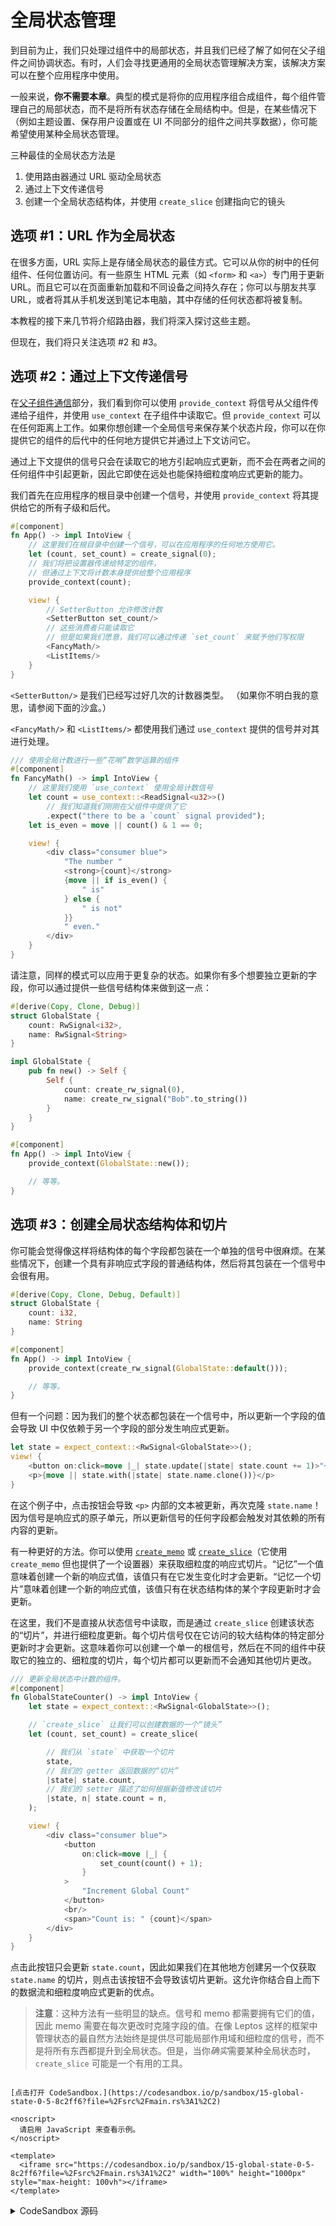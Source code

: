 # 全局状态管理

到目前为止，我们只处理过组件中的局部状态，并且我们已经了解了如何在父子组件之间协调状态。有时，人们会寻找更通用的全局状态管理解决方案，该解决方案可以在整个应用程序中使用。

一般来说，**你不需要本章**。典型的模式是将你的应用程序组合成组件，每个组件管理自己的局部状态，而不是将所有状态存储在全局结构中。但是，在某些情况下（例如主题设置、保存用户设置或在 UI 不同部分的组件之间共享数据），你可能希望使用某种全局状态管理。

三种最佳的全局状态方法是

1. 使用路由器通过 URL 驱动全局状态
2. 通过上下文传递信号
3. 创建一个全局状态结构体，并使用 `create_slice` 创建指向它的镜头

## 选项 #1：URL 作为全局状态

在很多方面，URL 实际上是存储全局状态的最佳方式。它可以从你的树中的任何组件、任何位置访问。有一些原生 HTML 元素（如 `<form>` 和 `<a>`）专门用于更新 URL。而且它可以在页面重新加载和不同设备之间持久存在；你可以与朋友共享 URL，或者将其从手机发送到笔记本电脑，其中存储的任何状态都将被复制。

本教程的接下来几节将介绍路由器，我们将深入探讨这些主题。

但现在，我们将只关注选项 #2 和 #3。

## 选项 #2：通过上下文传递信号

在[父子组件通信](view/08_parent_child.md)部分，我们看到你可以使用 `provide_context` 将信号从父组件传递给子组件，并使用 `use_context` 在子组件中读取它。但 `provide_context` 可以在任何距离上工作。如果你想创建一个全局信号来保存某个状态片段，你可以在你提供它的组件的后代中的任何地方提供它并通过上下文访问它。

通过上下文提供的信号只会在读取它的地方引起响应式更新，而不会在两者之间的任何组件中引起更新，因此它即使在远处也能保持细粒度响应式更新的能力。

我们首先在应用程序的根目录中创建一个信号，并使用 `provide_context` 将其提供给它的所有子级和后代。

```rust
#[component]
fn App() -> impl IntoView {
    // 这里我们在根目录中创建一个信号，可以在应用程序的任何地方使用它。
    let (count, set_count) = create_signal(0);
    // 我们将把设置器传递给特定的组件，
    // 但通过上下文将计数本身提供给整个应用程序
    provide_context(count);

    view! {
        // SetterButton 允许修改计数
        <SetterButton set_count/>
        // 这些消费者只能读取它
        // 但是如果我们愿意，我们可以通过传递 `set_count` 来赋予他们写权限
        <FancyMath/>
        <ListItems/>
    }
}
```

`<SetterButton/>` 是我们已经写过好几次的计数器类型。
（如果你不明白我的意思，请参阅下面的沙盒。）

`<FancyMath/>` 和 `<ListItems/>` 都使用我们通过 `use_context` 提供的信号并对其进行处理。

```rust
/// 使用全局计数进行一些“花哨”数学运算的组件
#[component]
fn FancyMath() -> impl IntoView {
    // 这里我们使用 `use_context` 使用全局计数信号
    let count = use_context::<ReadSignal<u32>>()
        // 我们知道我们刚刚在父组件中提供了它
        .expect("there to be a `count` signal provided");
    let is_even = move || count() & 1 == 0;

    view! {
        <div class="consumer blue">
            "The number "
            <strong>{count}</strong>
            {move || if is_even() {
                " is"
            } else {
                " is not"
            }}
            " even."
        </div>
    }
}
```

请注意，同样的模式可以应用于更复杂的状态。如果你有多个想要独立更新的字段，你可以通过提供一些信号结构体来做到这一点：

```rust
#[derive(Copy, Clone, Debug)]
struct GlobalState {
    count: RwSignal<i32>,
    name: RwSignal<String>
}

impl GlobalState {
    pub fn new() -> Self {
        Self {
            count: create_rw_signal(0),
            name: create_rw_signal("Bob".to_string())
        }
    }
}

#[component]
fn App() -> impl IntoView {
    provide_context(GlobalState::new());

    // 等等。
}
```

## 选项 #3：创建全局状态结构体和切片

你可能会觉得像这样将结构体的每个字段都包装在一个单独的信号中很麻烦。在某些情况下，创建一个具有非响应式字段的普通结构体，然后将其包装在一个信号中会很有用。

```rust
#[derive(Copy, Clone, Debug, Default)]
struct GlobalState {
    count: i32,
    name: String
}

#[component]
fn App() -> impl IntoView {
    provide_context(create_rw_signal(GlobalState::default()));

    // 等等。
}
```

但有一个问题：因为我们的整个状态都包装在一个信号中，所以更新一个字段的值会导致 UI 中仅依赖于另一个字段的部分发生响应式更新。

```rust
let state = expect_context::<RwSignal<GlobalState>>();
view! {
    <button on:click=move |_| state.update(|state| state.count += 1)>"+1"</button>
    <p>{move || state.with(|state| state.name.clone())}</p>
}
```

在这个例子中，点击按钮会导致 `<p>` 内部的文本被更新，再次克隆 `state.name`！因为信号是响应式的原子单元，所以更新信号的任何字段都会触发对其依赖的所有内容的更新。

有一种更好的方法。你可以使用 [`create_memo`](https://docs.rs/leptos/latest/leptos/fn.create_memo.html) 或 [`create_slice`](https://docs.rs/leptos/latest/leptos/fn.create_slice.html)（它使用 `create_memo` 但也提供了一个设置器）来获取细粒度的响应式切片。“记忆”一个值意味着创建一个新的响应式值，该值只有在它发生变化时才会更新。“记忆一个切片”意味着创建一个新的响应式值，该值只有在状态结构体的某个字段更新时才会更新。

在这里，我们不是直接从状态信号中读取，而是通过 `create_slice` 创建该状态的“切片”，并进行细粒度更新。每个切片信号仅在它访问的较大结构体的特定部分更新时才会更新。这意味着你可以创建一个单一的根信号，然后在不同的组件中获取它的独立的、细粒度的切片，每个切片都可以更新而不会通知其他切片更改。

```rust
/// 更新全局状态中计数的组件。
#[component]
fn GlobalStateCounter() -> impl IntoView {
    let state = expect_context::<RwSignal<GlobalState>>();

    // `create_slice` 让我们可以创建数据的一个“镜头”
    let (count, set_count) = create_slice(

        // 我们从 `state` 中获取一个切片
        state,
        // 我们的 getter 返回数据的“切片”
        |state| state.count,
        // 我们的 setter 描述了如何根据新值修改该切片
        |state, n| state.count = n,
    );

    view! {
        <div class="consumer blue">
            <button
                on:click=move |_| {
                    set_count(count() + 1);
                }
            >
                "Increment Global Count"
            </button>
            <br/>
            <span>"Count is: " {count}</span>
        </div>
    }
}
```

点击此按钮只会更新 `state.count`，因此如果我们在其他地方创建另一个仅获取 `state.name` 的切片，则点击该按钮不会导致该切片更新。这允许你结合自上而下的数据流和细粒度响应式更新的优点。

> **注意**：这种方法有一些明显的缺点。信号和 memo 都需要拥有它们的值，因此 memo 需要在每次更改时克隆字段的值。在像 Leptos 这样的框架中管理状态的最自然方法始终是提供尽可能局部作用域和细粒度的信号，而不是将所有东西都提升到全局状态。但是，当你*确实*需要某种全局状态时，`create_slice` 可能是一个有用的工具。

```admonish sandbox title="实时示例" collapsible=true

[点击打开 CodeSandbox.](https://codesandbox.io/p/sandbox/15-global-state-0-5-8c2ff6?file=%2Fsrc%2Fmain.rs%3A1%2C2)

<noscript>
  请启用 JavaScript 来查看示例。
</noscript>

<template>
  <iframe src="https://codesandbox.io/p/sandbox/15-global-state-0-5-8c2ff6?file=%2Fsrc%2Fmain.rs%3A1%2C2" width="100%" height="1000px" style="max-height: 100vh"></iframe>
</template>

```

<details>
<summary>CodeSandbox 源码</summary>

```rust
use leptos::*;

// 到目前为止，我们只处理过组件中的局部状态
// 我们只了解了如何在父子组件之间进行通信
// 但是还有一些更通用的方法来管理全局状态
//
// 全局状态的三种最佳方法是
// 1. 使用路由器通过 URL 驱动全局状态
// 2. 通过上下文传递信号
// 3. 创建一个全局状态结构体，并使用 `create_slice` 创建指向它的镜头
//
// 选项 #1：URL 作为全局状态
// 本教程的接下来几节将介绍路由器。
// 所以现在，我们将只关注选项 #2 和 #3。

// 选项 #2：通过上下文传递信号
//
// 在像 React 这样的虚拟 DOM 库中，使用 Context API 来管理全局
// 状态是一个坏主意：因为整个应用程序都存在于一棵树中，所以改变
// 树中高层提供的某些值会导致整个应用程序重新渲染。
//
// 在像 Leptos 这样的细粒度响应式库中，情况并非如此。
// 你可以在应用程序的根目录中创建一个信号，并使用 provide_context() 将其传递给
// 其他组件。更改它只会导致在实际使用它的特定位置重新渲染，
// 而不会导致整个应用程序重新渲染。
#[component]
fn Option2() -> impl IntoView {
    // 这里我们在根目录中创建一个信号，可以在应用程序的任何地方使用它。
    let (count, set_count) = create_signal(0);
    // 我们将把设置器传递给特定的组件，
    // 但通过上下文将计数本身提供给整个应用程序
    provide_context(count);

    view! {
        <h1>"Option 2: Passing Signals"</h1>
        // SetterButton 允许修改计数
        <SetterButton set_count/>
        // 这些消费者只能读取它
        // 但是如果我们愿意，我们可以通过传递 `set_count` 来赋予他们写权限
        <div style="display: flex">
            <FancyMath/>
            <ListItems/>
        </div>
    }
}

/// 增加我们全局计数器的按钮。
#[component]
fn SetterButton(set_count: WriteSignal<u32>) -> impl IntoView {
    view! {
        <div class="provider red">
            <button on:click=move |_| set_count.update(|count| *count += 1)>
                "Increment Global Count"
            </button>
        </div>
    }
}

/// 使用全局计数进行一些“花哨”数学运算的组件
#[component]
fn FancyMath() -> impl IntoView {
    // 这里我们使用 `use_context` 使用全局计数信号
    let count = use_context::<ReadSignal<u32>>()
        // 我们知道我们刚刚在父组件中提供了它
        .expect("there to be a `count` signal provided");
    let is_even = move || count() & 1 == 0;

    view! {
        <div class="consumer blue">
            "The number "
            <strong>{count}</strong>
            {move || if is_even() {
                " is"
            } else {
                " is not"
            }}
            " even."
        </div>
    }
}

/// 显示从全局计数生成的项目列表的组件。
#[component]
fn ListItems() -> impl IntoView {
    // 再次使用 `use_context` 使用全局计数信号
    let count = use_context::<ReadSignal<u32>>().expect("there to be a `count` signal provided");

    let squares = move || {
        (0..count())
            .map(|n| view! { <li>{n}<sup>"2"</sup> " is " {n * n}</li> })
            .collect::<Vec<_>>()
    };

    view! {
        <div class="consumer green">
            <ul>{squares}</ul>
        </div>
    }
}

// 选项 #3：创建一个全局状态结构体
//
// 你可以使用此方法来构建一个单一的全局数据结构
// 来保存整个应用程序的状态，然后通过
// 使用 `create_slice` 或 `create_memo` 获取细粒度切片来访问它，
// 这样更改状态的一部分不会导致你的
// 应用程序中依赖于状态其他部分的部分发生更改。

#[derive(Default, Clone, Debug)]
struct GlobalState {
    count: u32,
    name: String,
}

#[component]
fn Option3() -> impl IntoView {
    // 我们将提供一个保存整个状态的单一信号
    // 每个组件将负责创建自己的“镜头”来访问它
    let state = create_rw_signal(GlobalState::default());
    provide_context(state);

    view! {
        <h1>"Option 3: Passing Signals"</h1>
        <div class="red consumer" style="width: 100%">
            <h2>"Current Global State"</h2>
            <pre>
                {move || {
                    format!("{:#?}", state.get())
                }}
            </pre>
        </div>
        <div style="display: flex">
            <GlobalStateCounter/>
            <GlobalStateInput/>
        </div>
    }
}

/// 更新全局状态中计数的组件。
#[component]
fn GlobalStateCounter() -> impl IntoView {
    let state = use_context::<RwSignal<GlobalState>>().expect("state to have been provided");

    // `create_slice` 让我们可以创建数据的一个“镜头”
    let (count, set_count) = create_slice(

        // 我们从 `state` 中获取一个切片
        state,
        // 我们的 getter 返回数据的“切片”
        |state| state.count,
        // 我们的 setter 描述了如何根据新值修改该切片
        |state, n| state.count = n,
    );

    view! {
        <div class="consumer blue">
            <button
                on:click=move |_| {
                    set_count(count() + 1);
                }
            >
                "Increment Global Count"
            </button>
            <br/>
            <span>"Count is: " {count}</span>
        </div>
    }
}

/// 更新全局状态中计数的组件。
#[component]
fn GlobalStateInput() -> impl IntoView {
    let state = use_context::<RwSignal<GlobalState>>().expect("state to have been provided");

    // 这个切片完全独立于我们在另一个组件中创建的 `count` 切片
    // 它们都不会导致另一个重新运行
    let (name, set_name) = create_slice(
        // 我们从 `state` 中获取一个切片
        state,
        // 我们的 getter 返回数据的“切片”
        |state| state.name.clone(),
        // 我们的 setter 描述了如何根据新值修改该切片
        |state, n| state.name = n,
    );

    view! {
        <div class="consumer green">
            <input
                type="text"
                prop:value=name
                on:input=move |ev| {
                    set_name(event_target_value(&ev));
                }
            />
            <br/>
            <span>"Name is: " {name}</span>
        </div>
    }
}
// 这个 `main` 函数是应用程序的入口点
// 它只是将我们的组件挂载到 <body> 上
// 因为我们将其定义为 `fn App`，所以我们现在可以在
// 模板中将其用作 <App/>
fn main() {
    leptos::mount_to_body(|| view! { <Option2/><Option3/> })
}
```

</details>
</preview>
